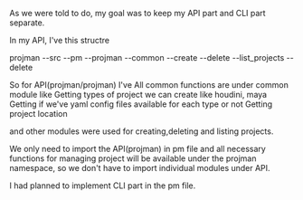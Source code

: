 As we were told to do, my goal was to keep my API part and CLI part separate.

In my API, I've this structre

projman
--src
--pm
--projman
  --common
  --create
  --delete
  --list_projects
  --delete

So for API(projman/projman) I've
All common functions are under common module like
	Getting types of project we can create like houdini, maya
	Getting if we've yaml config files available for each type or not
	Getting project location

and other modules were used for creating,deleting and listing projects.

We only need to import the API(projman) in pm file and all necessary functions for managing project will be available under the projman namespace, so we don't have to
import individual modules under API.

I had planned to implement CLI part in the pm file.
	 

